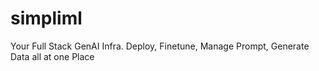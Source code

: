 # simpliml
Your Full Stack GenAI Infra. Deploy, Finetune, Manage Prompt, Generate Data all at one Place
